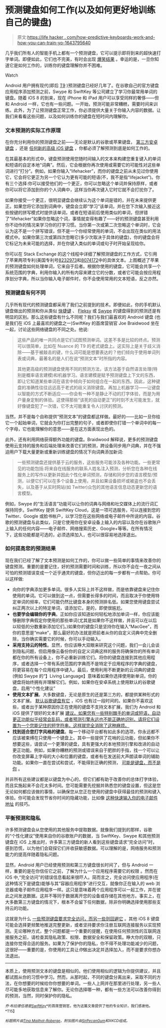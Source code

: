# 预测键盘如何工作(以及如何更好地训练自己的键盘)

> 原文:[https://life hacker . com/how-predictive-keyboards-work-and-how-you-can-train-yo-1643795640](https://lifehacker.com/how-predictive-keyboards-work-and-how-you-can-train-yo-1643795640)

几乎我们所有人的智能手机上都有一个预测键盘，它可以提示即将到来的超快速打字单词。即便如此，它们也不完美，有时会出现 [爆笑结果](http://www.damnyouautocorrect.com/) 。幸运的是，一旦你知道它是如何工作的，训练你的键盘理解你并不困难。

Watch

Android 用户拥有现代(即后 [T9](http://en.wikipedia.org/wiki/T9_(predictive_text)) )预测键盘已经好几年了。在谷歌自己的官方键盘应用程序添加预测之前，Swype 和 SwiftKey 等公司建立了学习你最常用单词的键盘。随着 iOS 8 的到来，现在 iPhone 和 iPad 用户可以享受同样的奢侈——但和 Android 一样，它也有一些问题。一开始，预测可能非常糟糕，需要时间来训练。此外，为了让预测键盘正常工作，你必须提供大量关于你输入内容的数据。让我们来看看这些问题，以及如何训练你的键盘在短时间内理解你。

### 文本预测的实际工作原理

在你充分利用你的预测键盘之前——无论是默认的谷歌或苹果键盘， [第三方安卓键盘](https://lifehacker.com/five-best-android-keyboards-5922522) ，还是 [任何新的高级 iOS 键盘](http://lifehacker.com/the-best-third-party-keyboards-for-ios-8-1636566071) ，你都必须了解预测到底是如何工作的。

在其最基本的形式中，键盘预测使用您随时间输入的文本来构建您重复键入的单词和短语的自定本地“词典”。然后，它会根据你再次使用或需要它的可能性对这些单词进行“打分”。例如，如果你输入“lifehacker”，而你的键盘之前从未见过你使用它，它会将它更正为另一个它认为更有可能的短语(不，我不是指“lifejacket”)。你有三个选择:你可以接受他们的一个更正，你可以忽略这个单词并保持原样，或者你可以将它添加到你的个人词典中，这样当你再次键入它时它就不会打扰你了。

如果你接受一个更正，很明显键盘会继续认为这个单词是错的，并在未来提供更正。如果您将它添加到词典中，键盘会立即“学习”该单词，并在您下次输入接近这些按键的拼写模式时提供该单词，或者在短语前后使用类似的单词，但拼错了“lifehacker”如果你忽略这个词，事情就变得有趣了——好的预测键盘甚至利用你不动作的情况来学习你的打字习惯。当你第一次或第二次忽略这个单词时，它会认为这不是一个拼写错误，但不是一个你经常使用的单词，不会出现在类似的用法模式中。如果你第三次或第四次忽略它(多少次取决于具体的键盘)，你的键盘会将它标记为未来可能的选择，并在你键入类似的单词或句子时开始呈现给你。

你可以在 Stack Exchange 的这个线程中详细了解预测键盘的工作方式，它引用了苹果两项专利(美国专利号[8232973](http://patft.uspto.gov/netacgi/nph-Parser?Sect1=PTO1&Sect2=HITOFF&d=PALL&p=1&u=%2Fnetahtml%2FPTO%2Fsrchnum.htm&r=1&f=G&l=50&s1=8232973.PN.&OS=PN/8232973&RS=PN/8232973)和[8074172](http://patft.uspto.gov/netacgi/nph-Parser?Sect1=PTO1&Sect2=HITOFF&d=PALL&p=1&u=%2Fnetahtml%2FPTO%2Fsrchnum.htm&r=1&f=G&l=50&s1=8,074,172.PN.&OS=PN/8,074,172&RS=PN/8,074,172)中的具体文本。上图概述了苹果的预测键盘如何处理单词，它来自于后者。根据你使用的键盘，它可能会共享一个系统范围的字典，利用你输入的所有内容来建立它的分数，或者它可能会按应用程序划分字典，所以当你输入电子邮件时，你不会使用常用的文本短语，反之亦然。

### 预测键盘有何不同

几乎所有现代的预测键盘都采用了我们之前提到的技术。即便如此，你的手机默认键盘做出的预测和你从类似 [快捷键](http://swiftkey.com/) 、 [Fleksy](http://fleksy.com/) 或 [Swype](http://www.swype.com/) 的键盘得到的预测还是有明显的区别。那么这些键盘有什么不同呢？我们与我们最喜欢的 Android 键盘 (也是我们在 iOS 上最喜欢的键盘之一)SwiftKey 的首席营销官 Joe Braidwood 坐在一起，讨论这些网络键盘的不同之处。他说:

> 这些产品的唯一共同点是它们试图预测单词。这差不多是比较的终点。预测可以很简单，比如在 Nuance 的 T9 的老式键盘上。这实际上是关于歧义消除——基于被敲击的键，什么词可能是想要表达的？他们倾向于使用单词列表或词典，最著名的是人们在说“预测文本”时所指的内容。
> 
> 其他更高级的预测键盘使用不同的预测方法，该方法基于自然语言处理(特别是概率语言建模)和机器学习。语言建模是赋予预测键盘上下文的东西，即让它知道某些单词在语言中倾向于如何组合在一起的东西。因此，这种键盘的准确性往往远远高于老式的歧义消除键盘。再加上机器学习——让键盘以智能的方式不断适应——你会有一种不是静止不动的打字体验，而是为用户量身定制的体验。这使得那些“该死的自动更正”的时刻不太可能发生，就好像键盘犯了一次错，它不太可能重复令人讨厌的预测。

当然，并不是每个自称提供“预测文本”的键盘都这样做。最好的——比如一旦你给它一个起始单词，它就会为你打出完整的句子，或者即使你打错一个单词中的每一个字母，它也能理解你的意思——是在这方面表现出色的。

此外，还有利用网络获得额外功能的键盘。Braidwood 解释说，更多的预测键盘使用云支持的服务和后端处理来改善它们的预测，跨设备同步用户词典，并在不强迫用户下载大量更新或重新训练键盘的情况下向词典添加新词:

> 一些预测键盘还提供基于云的服务，这些服务可能涉及各种功能。一些更常见的功能包括:将来自在线服务的联系人姓名注入预测，分析您在各种在线服务上的写作以更新并因此个性化单词预测，存储和同步您的语言模型/预测，以便它们可以在多个设备上使用，并且如果设备损坏或被盗也不会丢失，以及基于从实时网站(如 Twitter)众包的其他语言信息动态更新您的语言模型。

例如，Swype 的“生活语言”功能可以让你的词典与网络和社交媒体上的流行词汇保持同步。SwiftKey 提供 SwiftKey Cloud，这是一项可选服务，可以连接到您的 Twitter、Google 或脸书帐户，以学习您在这些网络或电子邮件中所说的内容。谷歌的预测键盘与此类似，只是它使用你在安卓设备上输入的内容以及你在谷歌账户上输入的任何内容——电子邮件、网络搜索历史、Google+等等。在所有情况下，这些功能都是可选的，必须选择加入，也可以很容易地选择退出。

### 如何提高您的预测结果

现在我们已经了解了文本预测是如何工作的，你可以做一些简单的事情来改善你的键盘预测。重要的是要记住，好的预测需要时间和训练，所以你不会在一夜之间从可怕的预测错误变成一个近乎通灵的键盘，但你迈出的每一步都有一点帮助。你可以这样做:

*   向你的字典添加更多单词。很多人实际上并不这样做，而是依靠键盘来记住你使用的单词。它可以做到这一点，但需要长得多的时间，而且取决于你使用特定单词的频率，它们可能仍然比键盘本身的预测排名低。如果您使用键盘尝试纠正两次以上的特定单词，请添加它。是的，即使很尴尬。
*   **也要学会编辑你的字典**。正如你应该知道如何轻松地添加单词一样，你应该能够删除字典假定你使用的那些单词(尤其是如果你不这样做，并且可以在以后以较低的分数重新添加它们。)如果你的键盘只是坚持你在输入“MacGee”，而你的意思是“make”，那么最好的办法就是把前者从你的自定义词典中完全删除，当你确实需要它的时候，你可以手动输入。
*   **采用支持云的特性**。显然，你应该睁大双眼来研究这个问题，我们一会儿会谈到隐私问题，但启用像云备份你的自定义词典这样的服务将确保你的所有单词都在你的所有设备上，你不必重新训练它们。将你的键盘连接到其他应用程序，或者选择一个带有系统范围的字典而不是特定于应用程序的字典的键盘，将更容易在每个应用程序中键入。最后，使用利用不断更新的云词典的键盘(例如 Swype 的“】Living Language】意味着如果你选择使用新单词，你的键盘将始终拥有并理解它们。例如，如果你在安卓系统上使用默认的谷歌键盘，启用“个性化建议”
*   **使用文本扩展**。大多数键盘，无论是原生的还是第三方的，都提供某种形式的文本扩展。 [默认谷歌键盘有它](http://lifehacker.com/enable-text-expansion-in-the-stock-google-keyboard-512353330) ，iOS 也有过一段时间的。如果你不喜欢这些，或者出于某种原因你正在使用的键盘不支持文本扩展，我们为 Android 和 iOS 提供了很好的文本扩展 [建议。如果您有一些特别棘手的单词或短语，自动更正功能似乎经常会乱码，或者预测引擎永远也不能正确地识别，请将它们设置为一个您能记住的短字符串，这样就完全消除了这种麻烦。](http://lifehacker.com/the-best-text-expansion-app-for-android-5844895)
*   **找到适合您打字风格的键盘**。每一个移动平台都有如此多的选项，你永远都不应该被束缚在只使用一个键盘上。其中一些提供了花哨的云功能，但如果你不想要这些，请尝试一个更薄的键盘，具有更强大的本地预测引擎和改进的自动更正功能。例如，如果你糟糕的预测或错误来自于肥胖的手指，找一个可以让你改变屏幕上字母的大小和位置的键盘，或者有在发送前大声朗读单词的辅助功能。如果你一直在尝试和尝试，不能得到正确的预测， [可能是键盘，而不是你](http://lifehacker.com/how-to-find-the-right-android-keyboard-for-you-5816150) 。

并非所有这些建议都是以键盘为中心的，但它们都有助于改善你的总体打字体验，而且实施起来不会花太多时间。您可能需要先挖掘并熟悉您的键盘设置，但这是您无论如何都应该做的事情，以确保您从您正在使用的键盘中获得最佳的预测和键入体验。你可能会发现节省你时间的隐藏功能，比如像 [这种快速输入你的电子邮件地址](https://lifehacker.com/enter-your-email-address-quickly-on-your-phone-with-the-1638148892) 的技巧。

### 平衡预测和隐私

许多预测键盘会从您使用的其他服务中提取数据。就像我们提到的那样，谷歌的“个性化建议”使用来自你的谷歌账户的数据，当 SwiftKey、Swype 和其他预测键盘在 iOS 上推出时，许多第三方键盘的新人看到这些键盘请求“完全访问”时，感到恐慌，以为他们会窥探它们并收获敏感数据。可以理解的是，网络服务和预测能力的提高伴随着隐私问题。

显然，Android 用户已经使用预测和第三方键盘很长时间了，但与 Android 一样，重要的是在你信任它之前，了解为什么一个应用程序需要它的权限 。然而在 iOS 中,“完全访问”的错误信息看起来很吓人。简而言之，完全访问使应用程序(在这种情况下是键盘)能够与其“容器应用程序”进行交互，就像你正在输入的 web 浏览器或电子邮件应用程序一样。这只是意味着两个应用程序可以一起工作，并在彼此之间发送数据。这并不等同于数据离开您的设备或存储在其他地方。事实上，在大多数第三方键盘的情况下，根本不会留下任何数据，除非你明确选择使用那些支持云的功能。

这就是为什么 [一些预测键盘要求完全访问，而另一些则回避它](http://www.macrumors.com/2014/09/24/ios-8-keyboards-full-access-and-user-privacy/) 。其他 iOS 8 键盘可能会选择更频繁地推送完整更新，或者坚持要求你注册互联网连接服务以实现预测。无论哪种方式，整个问题都是一个重要的提醒，在使用任何预测性的互联网连接服务之前，请检查其隐私政策、权限、数据安全和保留政策。睁大你的双眼，只连接你觉得合适的服务。如果为了保护你的隐私，你不得不处理功能减少的问题，这很好——重要的是，你使用的工具让*你*做出决定并选择加入，而不是要求你想办法退出。

* * *

本质上，使用预测文本的键盘是相似的。他们使用相似的逻辑为你提供建议，并且都试图从你的习惯中学习。然而，从那时起，不同的键盘分离出来，采取不同的方法，在你想要的时候给你你想要的单词。一些人上网并在那里进行处理，另一些人尽可能多地获取信息来了解你。无论你选择哪一种，都有一些方法可以改善你得到的预测，当然，同时保护你的隐私。

<small>*乔·布拉德伍德是*</small>[<small>*SwiftKey*</small>](http://swiftkey.com/)<small>*的首席营销官。他为这篇文章提供了他的专业知识，我们感谢他。*T15】</small>

<small>*标题照片由*</small>[<small>*Tina Mailhot-Roberge*</small>](http://vervex.ca/)<small>*。附加图片由*</small>[<small>*SirPecanGum*</small>](https://www.flickr.com/photos/14028464@N04/14061544704)<small>*和*</small><small>*XKCD*</small><small>*组成。*</small>